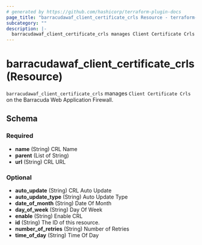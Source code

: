 ```yaml
---
# generated by https://github.com/hashicorp/terraform-plugin-docs
page_title: "barracudawaf_client_certificate_crls Resource - terraform-provider-barracudawaf"
subcategory: ""
description: |-
  barracudawaf_client_certificate_crls manages Client Certificate Crls on the Barracuda Web Application Firewall.
---
```


# barracudawaf_client_certificate_crls (Resource)

`barracudawaf_client_certificate_crls` manages `Client Certificate Crls` on the Barracuda Web Application Firewall.



<!-- schema generated by tfplugindocs -->
## Schema

### Required

- **name** (String) CRL Name
- **parent** (List of String)
- **url** (String) CRL URL

### Optional

- **auto_update** (String) CRL Auto Update
- **auto_update_type** (String) Auto Update Type
- **date_of_month** (String) Date Of Month
- **day_of_week** (String) Day Of Week
- **enable** (String) Enable CRL
- **id** (String) The ID of this resource.
- **number_of_retries** (String) Number of Retries
- **time_of_day** (String) Time Of Day



